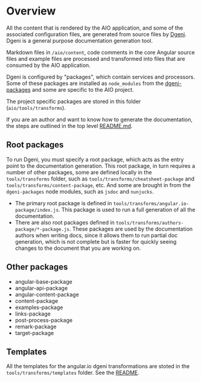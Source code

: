# Overview

All the content that is rendered by the AIO application, and some of the associated configuration files, are generated from source files by [Dgeni](https://github.com/angular/dgeni).
Dgeni is a general purpose documentation generation tool.

Markdown files in `/aio/content`, code comments in the core Angular source files and example files are processed and transformed into files that are consumed by the AIO application.

Dgeni is configured by "packages", which contain services and processors.
Some of these packages are installed as `node_modules` from the [dgeni-packages](https://github.com/angular/dgeni-packages) and some are specific to the AIO project.

The project specific packages are stored in this folder (`aio/tools/transforms`).

If you are an author and want to know how to generate the documentation, the steps are outlined in the top level [README.md](../../README.md#guide-to-authoring).

## Root packages

To run Dgeni, you must specify a root package, which acts as the entry point to the documentation generation.
This root package, in turn requires a number of other packages, some are defined locally in the `tools/transforms` folder, such as `tools/transforms/cheatsheet-package` and `tools/transforms/content-package`, etc.
And some are brought in from the `dgeni-packages` node modules, such as `jsdoc` and `nunjucks`.

* The primary root package is defined in `tools/transforms/angular.io-package/index.js`.
  This package is used to run a full generation of all the documentation.
* There are also root packages defined in `tools/transforms/authors-package/*-package.js`.
  These packages are used by the documentation authors when writing docs, since it allows them to run partial doc generation, which is not complete but is faster for quickly seeing changes to the document that you are working on.

## Other packages

* angular-base-package
* angular-api-package
* angular-content-package
* content-package
* examples-package
* links-package
* post-process-package
* remark-package
* target-package

## Templates

All the templates for the angular.io dgeni transformations are stoted in the `tools/transforms/templates` folder.
See the [README](./templates/README.md).
